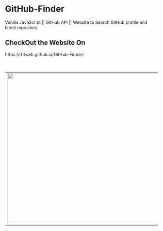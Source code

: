 # GitHub-Finder
Vanilla JavaScript || GitHub API || Website to Search GitHub profile and latest repository

<h2>CheckOut the Website On</h2>
https://rhtweb.github.io/GitHub-Finder/

<!--
![GitHubFinder-page](https://user-images.githubusercontent.com/55020650/111151210-28803e00-85b5-11eb-989d-66de660a0389.jpg)
-->

<br />
<br />
<br />
<table>
  <tr>
   <td><img src="https://user-images.githubusercontent.com/55020650/111151210-28803e00-85b5-11eb-989d-66de660a0389.jpg" width="700" height="500"></td>
   <td>
    <h3>Contact Me</h3>
<ul>
  <li>
    My Portfolio Website <br /> https://rhtwebportfolio.web.app/
  </li>
  <li>
    LinkedIn <br />  https://www.linkedin.com/in/RhtWeb
  </li>
  <li>
    GitHub  <br />    https://github.com/RhtWeb
  </li>
  </ul>
   </td>
 </tr>
 </table>
